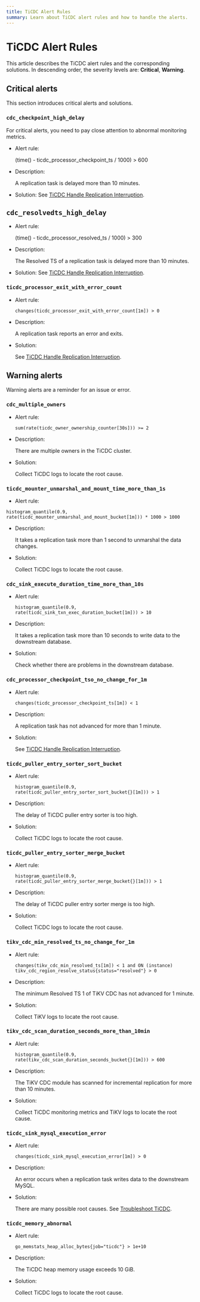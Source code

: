 ```yaml
---
title: TiCDC Alert Rules
summary: Learn about TiCDC alert rules and how to handle the alerts.
---
```

# TiCDC Alert Rules

This article describes the TiCDC alert rules and the corresponding solutions. In descending order, the severity levels are: **Critical**, **Warning**.

## Critical alerts

This section introduces critical alerts and solutions.

### `cdc_checkpoint_high_delay`

For critical alerts, you need to pay close attention to abnormal monitoring metrics.

- Alert rule:

    (time() - ticdc_processor_checkpoint_ts / 1000) > 600

- Description:

    A replication task is delayed more than 10 minutes.

- Solution:
    See [TiCDC Handle Replication Interruption](/ticdc/troubleshoot-ticdc.md#ticdc-how-do-i-handle-replication-interruption).

## `cdc_resolvedts_high_delay`

- Alert rule:

    (time() - ticdc_processor_resolved_ts / 1000) > 300

- Description:

     The Resolved TS of a replication task is delayed more than 10 minutes.

- Solution:
    See [TiCDC Handle Replication Interruption](/ticdc/troubleshoot-ticdc.md#ticdc-how-do-i-handle-replication-interruption).

### `ticdc_processor_exit_with_error_count`

- Alert rule:

    `changes(ticdc_processor_exit_with_error_count[1m]) > 0`

- Description:

    A replication task reports an error and exits.

- Solution:

    See [TiCDC Handle Replication Interruption](/ticdc/troubleshoot-ticdc.md#ticdc-how-do-i-handle-replication-interruption).

## Warning alerts

Warning alerts are a reminder for an issue or error.

### `cdc_multiple_owners`

- Alert rule:

    `sum(rate(ticdc_owner_ownership_counter[30s])) >= 2`

- Description:

    There are multiple owners in the TiCDC cluster.

- Solution:

    Collect TiCDC logs to locate the root cause.

### `ticdc_mounter_unmarshal_and_mount_time_more_than_1s`

- Alert rule:

`histogram_quantile(0.9, rate(ticdc_mounter_unmarshal_and_mount_bucket[1m])) * 1000 > 1000`

- Description:

    It takes a replication task more than 1 second to unmarshal the data changes.

- Solution:

    Collect TiCDC logs to locate the root cause.

### `cdc_sink_execute_duration_time_more_than_10s`

- Alert rule:

    `histogram_quantile(0.9, rate(ticdc_sink_txn_exec_duration_bucket[1m])) > 10`

- Description:

    It takes a replication task more than 10 seconds to write data to the downstream database.

- Solution:

    Check whether there are problems in the downstream database.

### `cdc_processor_checkpoint_tso_no_change_for_1m`

- Alert rule:

    `changes(ticdc_processor_checkpoint_ts[1m]) < 1`

- Description:

    A replication task has not advanced for more than 1 minute.

- Solution:

    See [TiCDC Handle Replication Interruption](/ticdc/troubleshoot-ticdc.md#ticdc-how-do-i-handle-replication-interruption).

### `ticdc_puller_entry_sorter_sort_bucket`

- Alert rule:

    `histogram_quantile(0.9, rate(ticdc_puller_entry_sorter_sort_bucket{}[1m])) > 1`

- Description:

    The delay of TiCDC puller entry sorter is too high.

- Solution:

    Collect TiCDC logs to locate the root cause.

### `ticdc_puller_entry_sorter_merge_bucket`

- Alert rule:

    `histogram_quantile(0.9, rate(ticdc_puller_entry_sorter_merge_bucket{}[1m])) > 1`

- Description:

    The delay of TiCDC puller entry sorter merge is too high.

- Solution:

    Collect TiCDC logs to locate the root cause.

### `tikv_cdc_min_resolved_ts_no_change_for_1m`

- Alert rule:

    `changes(tikv_cdc_min_resolved_ts[1m]) < 1 and ON (instance) tikv_cdc_region_resolve_status{status="resolved"} > 0`

- Description:

    The minimum Resolved TS 1 of TiKV CDC has not advanced for 1 minute.

- Solution:

    Collect TiKV logs to locate the root cause.

### `tikv_cdc_scan_duration_seconds_more_than_10min`

- Alert rule:

    `histogram_quantile(0.9, rate(tikv_cdc_scan_duration_seconds_bucket{}[1m])) > 600`

- Description:

    The TiKV CDC module has scanned for incremental replication for more than 10 minutes.

- Solution:

    Collect TiCDC monitoring metrics and TiKV logs to locate the root cause.

### `ticdc_sink_mysql_execution_error`

- Alert rule:

    `changes(ticdc_sink_mysql_execution_error[1m]) > 0`

- Description:

    An error occurs when a replication task writes data to the downstream MySQL.

- Solution:

    There are many possible root causes. See [Troubleshoot TiCDC](/ticdc/troubleshoot-ticdc.md).

### `ticdc_memory_abnormal`

- Alert rule:

    `go_memstats_heap_alloc_bytes{job="ticdc"} > 1e+10`

- Description:

    The TiCDC heap memory usage exceeds 10 GiB.

- Solution:

    Collect TiCDC logs to locate the root cause.